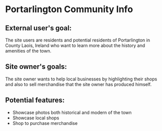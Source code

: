 # Portarlington Community Info

## External user's goal:

The site users are residents and potential residents of Portarlington in County Laois, Ireland who want to learn more about the history and amenities of the town. 

## Site owner's goals:
The site owner wants to help local businesses by highlighting their shops and also to sell merchandise that the site owner has produced himself. 

## Potential features: 
* Showcase photos both historical and modern of the town
* Showcase local shops
* Shop to purchase merchandise 